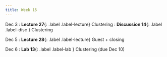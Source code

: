 ```yaml
---
title: Week 15
---
```



Dec 3
: **Lecture 27**{: .label .label-lecture} Clustering
: **Discussion 14**{: .label .label-disc } Clustering

Dec 5
: **Lecture 28**{: .label .label-lecture} Guest + closing

Dec 6
: **Lab 13**{: .label .label-lab } Clustering (due Dec 10)
